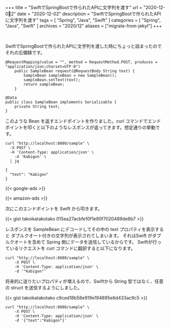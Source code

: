 +++
title =  "SwiftでSpringBootで作られたAPIに文字列を渡す"
url = "2020-12-02"
date = "2020-12-02"
description = "SwiftでSpringBootで作られたAPIに文字列を渡す"
tags = [
  "Spring", 
  "Java",
  "Swift"
]
categories = [
  "Spring", 
  "Java",
  "Swift"
]
archives = "2020/12"
aliases = ["migrate-from-jekyl"]
+++

<br>

SwiftでSpringBootで作られたAPIに文字列を渡した時にちょっと詰まったのでそれの忘備録です。

```
@RequestMapping(value = "", method = RequestMethod.POST, produces = "application/json;charset=UTF-8")
    public SampleBean request(@RequestBody String text) {
        SampleBean sampleBean = new SampleBean();
        sampleBean.setText(text);
        return sampleBean;
    }
```

```
@Data
public class SampleBean implements Serializable {
    private String text;
}
```

このような Bean を返すエンドポイントを作りました。curl コマンドでエンドポイントを叩くと以下のようなレスポンスが返ってきます。想定通りの挙動です。

```
curl "http://localhost:8080/sample" \
  -X POST \
  -H 'Content-Type: application/json' \
	-d 'Kabigon' \
  | jq
```

```
{
  "text": "Kabigon"
}
```

<!-- Google Ads -->
{{< google-ads >}}

<!-- Amazon Ads -->
{{< amazon-ads >}}

次にこのエンドポイントを Swift から叩きます。

{{< gist takoikatakotako 015ea27acbfe10f1e90f7020489de6b7 >}}

レスポンスを SampleBean にデコードしてその中の text プロパティを表示すると ダブルクオート付きの文字列が表示されてしまいます。
それはSwift がダブルクオートを含めて Spring 側にデータを送信しているからです。
Swiftが行っているリクエストを curl コマンドに翻訳すると以下になります。

```
curl "http://localhost:8080/sample" \
	-X POST \
	-H 'Content-Type: application/json' \
	-d '"Kabigon"'
```

将来的に送りたいプロパティが増えるので、Swiftから String 型ではなく、任意の struct を送信するようにしました。

{{< gist takoikatakotako c9ced18b58e919e194895e6d433ac9c5 >}}


```
curl "http://localhost:8080/sample" \
	-X POST \
	-H 'Content-Type: application/json' \
	-d '{"text":"Kabigon"}'
```





